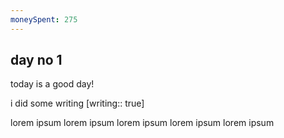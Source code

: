 ```yaml
---
moneySpent: 275
---
```

## day no 1
today is a good day!
 

i did some writing [writing:: true]

lorem ipsum lorem ipsum lorem ipsum lorem ipsum lorem ipsum
